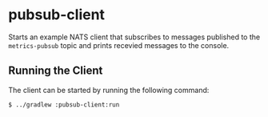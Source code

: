 # pubsub-client
Starts an example NATS client that subscribes to messages published to the `metrics-pubsub` topic and prints recevied messages to the console.

## Running the Client
The client can be started by running the following command:

    $ ../gradlew :pubsub-client:run